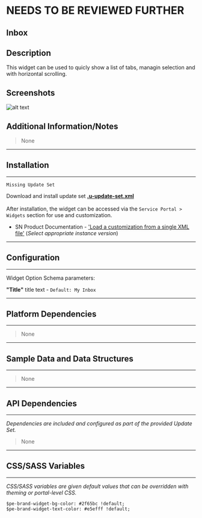 # NEEDS TO BE REVIEWED FURTHER

## Inbox

## Description

This widget can be used to quicly show a list of tabs, managin selection and with horizontal scrolling.

## Screenshots
![alt text](../images/pe-inbox-01.png "Inbox")

## Additional Information/Notes
> None
---
## Installation
---

`Missing Update Set`

Download and install update set **[.u-update-set.xml](.u-update-set.xml)** <br/><br/>
After installation, the widget can be accessed via the `Service Portal > Widgets` section for use and customization.<br/>
* SN Product Documentation - ['Load a customization from a single XML file'](https://docs.servicenow.com/bundle/istanbul-application-development/page/build/system-update-sets/task/t_LoadCustomizationsFromAnXMLFile.html)   (<i>Select appropriate instance version</i>)
---
## Configuration
---
Widget Option Schema parameters:

**"Title"** title text - `Default: My Inbox`

---
## Platform Dependencies
---
> None
---
## Sample Data and Data Structures
---
> None
---
## API Dependencies
---
<i>Dependencies are included and configured as part of the provided Update Set.</i>
> None
---
## CSS/SASS Variables
---
_CSS/SASS variables are given default values that can be overridden with theming or portal-level CSS._

`$pe-brand-widget-bg-color: #2f65bc !default;`<br/>
`$pe-brand-widget-text-color: #e5efff !default;`<br/>